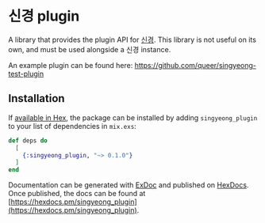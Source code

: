 # 신경 plugin

A library that provides the plugin API for [신경](https://github.com/queer/singyeong).
This library is not useful on its own, and must be used alongside a 신경 instance.

An example plugin can be found here: https://github.com/queer/singyeong-test-plugin

## Installation

If [available in Hex](https://hex.pm/docs/publish), the package can be installed
by adding `singyeong_plugin` to your list of dependencies in `mix.exs`:

```elixir
def deps do
  [
    {:singyeong_plugin, "~> 0.1.0"}
  ]
end
```

Documentation can be generated with [ExDoc](https://github.com/elixir-lang/ex_doc)
and published on [HexDocs](https://hexdocs.pm). Once published, the docs can
be found at [https://hexdocs.pm/singyeong_plugin](https://hexdocs.pm/singyeong_plugin).

